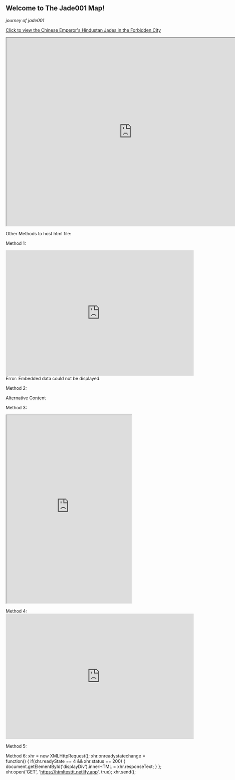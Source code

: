 ## Welcome to The Jade001 Map!

 *journey of jade001*

[Click to view the Chinese Emperor's Hindustan Jades in the Forbidden City](https://thefcmapsearchsample.netlify.app/)

<iframe src="https://mapjade001.netlify.app/" height="600" width="800"></iframe>

Other Methods to host html file:

Method 1:

<object data="https://htmltesttt.netlify.app" width="600" height="400">
    <embed src="https://htmltesttt.netlify.app" width="600" height="400"> </embed>
    Error: Embedded data could not be displayed.
</object>

Method 2:

<object data="https://htmltesttt.netlify.app"
width="600"
height="400"
type="text/html">
    Alternative Content
</object>

Method 3:
<iframe src="https://mapjade001.netlify.app/" height="600" width="400"></iframe>

Method 4:
<embed src="https://htmltesttt.netlify.app"
width=600
height=400
onerror="alert('URL invalid !!');" />

Method 5:
<!-- Resources on other origins must be CORS-enabled. -->
<link rel="import" href="https://htmltesttt.netlify.app">

Method 6:
xhr = new XMLHttpRequest();
xhr.onreadystatechange = function() {
  if(xhr.readyState == 4 && xhr.status == 200) {
    document.getElementById('displayDiv').innerHTML = xhr.responseText;
  }
};
xhr.open('GET', 'https://htmltesttt.netlify.app', true);
xhr.send();
